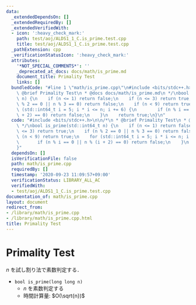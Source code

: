 ```yaml
---
data:
  _extendedDependsOn: []
  _extendedRequiredBy: []
  _extendedVerifiedWith:
  - icon: ':heavy_check_mark:'
    path: test/aoj/ALDS1_1_C.is_prime.test.cpp
    title: test/aoj/ALDS1_1_C.is_prime.test.cpp
  _pathExtension: cpp
  _verificationStatusIcon: ':heavy_check_mark:'
  attributes:
    '*NOT_SPECIAL_COMMENTS*': ''
    _deprecated_at_docs: docs/math/is_prime.md
    document_title: Primality Test
    links: []
  bundledCode: "#line 1 \"math/is_prime.cpp\"\n#include <bits/stdc++.h>\n\n/*\n *\
    \ @brief Primality Test\n * @docs docs/math/is_prime.md\n */\nbool is_prime(std::int64_t\
    \ n) {\n    if (n <= 1) return false;\n    if (n <= 3) return true;\n    if (n\
    \ % 2 == 0 || n % 3 == 0) return false;\n    if (n < 9) return true;\n    for\
    \ (std::int64_t i = 5; i * i <= n; i += 6) {\n        if (n % i == 0 || n % (i\
    \ + 2) == 0) return false;\n    }\n    return true;\n}\n"
  code: "#include <bits/stdc++.h>\n\n/*\n * @brief Primality Test\n * @docs docs/math/is_prime.md\n\
    \ */\nbool is_prime(std::int64_t n) {\n    if (n <= 1) return false;\n    if (n\
    \ <= 3) return true;\n    if (n % 2 == 0 || n % 3 == 0) return false;\n    if\
    \ (n < 9) return true;\n    for (std::int64_t i = 5; i * i <= n; i += 6) {\n \
    \       if (n % i == 0 || n % (i + 2) == 0) return false;\n    }\n    return true;\n\
    }"
  dependsOn: []
  isVerificationFile: false
  path: math/is_prime.cpp
  requiredBy: []
  timestamp: '2020-09-23 11:09:57+09:00'
  verificationStatus: LIBRARY_ALL_AC
  verifiedWith:
  - test/aoj/ALDS1_1_C.is_prime.test.cpp
documentation_of: math/is_prime.cpp
layout: document
redirect_from:
- /library/math/is_prime.cpp
- /library/math/is_prime.cpp.html
title: Primality Test
---
```

# Primality Test

$n$ を試し割り法で素数判定する．

- `bool is_prime(long long n)`
    - $n$ を素数判定する
    - 時間計算量: $O(\sqrt{n})$